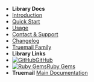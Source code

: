- **Library Docs**
- [Introduction](introduction)
- [Quick Start](quick-start)
- [Usage](usage)
- [Contact & Support](contact-support)
- [Changelog](changelog)
- [Truemail Family](truemail-family)
- **Library Links**
- [![GitHub](https://icongram.jgog.in/simple/github.svg?color=808080&size=16)GitHub](https://github.com/rubygarage/truemail)
- [![Ruby Gems](https://icongr.am/devicon/ruby-plain.svg?size=16&color=808080&size=16)Ruby Gems](https://rubygems.org/gems/truemail)
- **Truemail**
[Main Documentation](https://truemail-rb.org ':target=_self')
